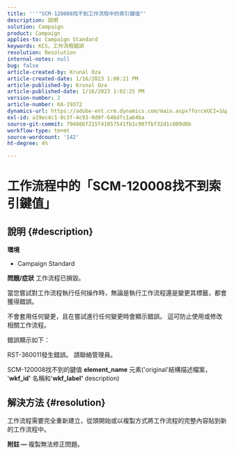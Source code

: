 ```yaml
---
title: '''"SCM-120008找不到工作流程中的索引鍵值"'
description: 說明
solution: Campaign
product: Campaign
applies-to: Campaign Standard
keywords: KCS，工作流程錯誤
resolution: Resolution
internal-notes: null
bug: false
article-created-by: Krunal Oza
article-created-date: 1/16/2023 1:00:21 PM
article-published-by: Krunal Oza
article-published-date: 1/16/2023 1:02:25 PM
version-number: 2
article-number: KA-19372
dynamics-url: https://adobe-ent.crm.dynamics.com/main.aspx?forceUCI=1&pagetype=entityrecord&etn=knowledgearticle&id=0a5acbba-9d95-ed11-aad1-6045bd006793
exl-id: a19ec4c1-8c3f-4c93-9d9f-646dfc1a64ba
source-git-commit: 794866f215f41057541fb1c907fbf32d1c009d8b
workflow-type: tm+mt
source-wordcount: '142'
ht-degree: 4%

---
```


# 工作流程中的「SCM-120008找不到索引鍵值」

## 說明 {#description}

<b>環境</b>
- Campaign Standard



<b>問題/症狀</b>
工作流程已損毀。

當您嘗試對工作流程執行任何操作時，無論是執行工作流程還是變更其標籤，都會獲得錯誤。

不會套用任何變更，且在嘗試進行任何變更時會顯示錯誤。 這可防止使用或修改相關工作流程。



錯誤顯示如下：

RST-360011發生錯誤。 請聯絡管理員。

SCM-120008找不到&#x200B;的&#x200B;鍵值 <b>element_name</b> 元素(&#39;original&#39;結構描述檔案， &#39;<b>wkf_id&#39;</b> 名稱和&#39;<b>wkf_label&#39;</b> description)


## 解決方法 {#resolution}


工作流程需要完全重新建立，從頭開始或以複製方式將工作流程的完整內容貼到新的工作流程中。

<b>附註 —  </b>複製無法修正問題。
